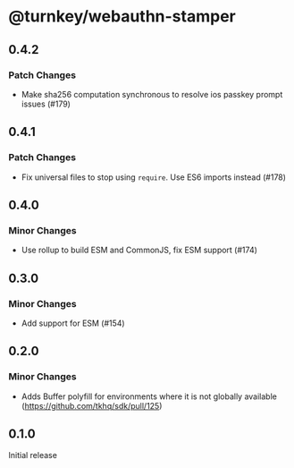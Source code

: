 # @turnkey/webauthn-stamper

## 0.4.2

### Patch Changes

- Make sha256 computation synchronous to resolve ios passkey prompt issues (#179)

## 0.4.1

### Patch Changes

- Fix universal files to stop using `require`. Use ES6 imports instead (#178)

## 0.4.0

### Minor Changes

- Use rollup to build ESM and CommonJS, fix ESM support (#174)

## 0.3.0

### Minor Changes

- Add support for ESM (#154)

## 0.2.0

### Minor Changes

- Adds Buffer polyfill for environments where it is not globally available (https://github.com/tkhq/sdk/pull/125)

## 0.1.0

Initial release
